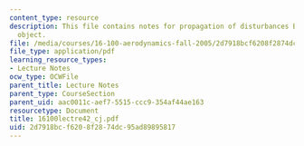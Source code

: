 ```yaml
---
content_type: resource
description: This file contains notes for propagation of disturbances By a moving
  object.
file: /media/courses/16-100-aerodynamics-fall-2005/2d7918bcf6208f2874dc95ad89895817_16100lectre42_cj.pdf
file_type: application/pdf
learning_resource_types:
- Lecture Notes
ocw_type: OCWFile
parent_title: Lecture Notes
parent_type: CourseSection
parent_uid: aac0011c-aef7-5515-ccc9-354af44ae163
resourcetype: Document
title: 16100lectre42_cj.pdf
uid: 2d7918bc-f620-8f28-74dc-95ad89895817
---
```

